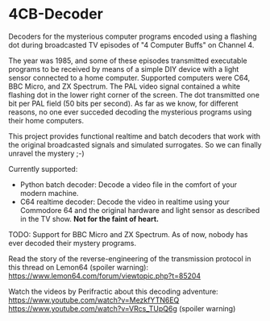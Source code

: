 # 4CB-Decoder
Decoders for the mysterious computer programs encoded using a flashing dot during broadcasted TV episodes of "4 Computer Buffs" on Channel 4.

The year was 1985, and some of these episodes transmitted executable programs to be received by means of a simple DIY device with a light sensor connected to a home computer.
Supported computers were C64, BBC Micro, and ZX Spectrum.
The PAL video signal contained a white flashing dot in the lower right corner of the screen. The dot transmitted one bit per PAL field (50 bits per second).
As far as we know, for different reasons, no one ever succeded decoding the mysterious programs using their home computers.

This project provides functional realtime and batch decoders that work with the original broadcasted signals and simulated surrogates.
So we can finally unravel the mystery ;-)

Currently supported:
- Python batch decoder: Decode a video file in the comfort of your modern machine.
- C64 realtime decoder: Decode the video in realtime using your Commodore 64 and the original hardware and light sensor as described in the TV show. **Not for the faint of heart.**

TODO: Support for BBC Micro and ZX Spectrum. As of now, nobody has ever decoded their mystery programs.

Read the story of the reverse-engineering of the transmission protocol in this thread on Lemon64 (spoiler warning):
https://www.lemon64.com/forum/viewtopic.php?t=85204

Watch the videos by Perifractic about this decoding adventure:  
https://www.youtube.com/watch?v=MezkfYTN6EQ  
https://www.youtube.com/watch?v=VRcs_TUpQ6g  (spoiler warning)  

